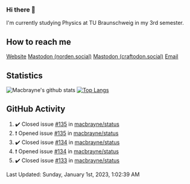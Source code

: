 ### Hi there 👋
I'm currently studying Physics at TU Braunschweig in my 3rd semester.

## How to reach me
[Website](https://florentin-schleuss.de)
<a rel="me" href="https://norden.social/@florentin">Mastodon (norden.social)</a>
<a rel="me" href="https://craftodon.social/@frodolon">Mastodon (craftodon.social)</a>
[Email](mailto:hello@macbrayne.de)

## Statistics
![Macbrayne's github stats](https://github-readme-stats.vercel.app/api?username=macbrayne&count_private=true&show_icons=true&hide_rank=true&custom_title=macbrayne's%20GitHub%20Stats)
[![Top Langs](https://github-readme-stats.vercel.app/api/top-langs/?username=macbrayne&exclude_repo=liftron&layout=compact)](https://github.com/anuraghazra/github-readme-stats)
## GitHub Activity

<!--RECENT_ACTIVITY:start-->
1. ✔️ Closed issue [#135](https://github.com/macbrayne/status/issues/135) in [macbrayne/status](https://github.com/macbrayne/status)
2. ❗️ Opened issue [#135](https://github.com/macbrayne/status/issues/135) in [macbrayne/status](https://github.com/macbrayne/status)
3. ✔️ Closed issue [#134](https://github.com/macbrayne/status/issues/134) in [macbrayne/status](https://github.com/macbrayne/status)
4. ❗️ Opened issue [#134](https://github.com/macbrayne/status/issues/134) in [macbrayne/status](https://github.com/macbrayne/status)
5. ✔️ Closed issue [#133](https://github.com/macbrayne/status/issues/133) in [macbrayne/status](https://github.com/macbrayne/status)
<!--RECENT_ACTIVITY:end-->

<!--RECENT_ACTIVITY:last_update-->
Last Updated: Sunday, January 1st, 2023, 1:02:39 AM
<!--RECENT_ACTIVITY:last_update_end-->


<!--
**macbrayne/macbrayne** is a ✨ _special_ ✨ repository because its `README.md` (this file) appears on your GitHub profile.

Here are some ideas to get you started:

- 🔭 I’m currently working on ...
- 🌱 I’m currently learning ...
- 👯 I’m looking to collaborate on ...
- 🤔 I’m looking for help with ...
- 💬 Ask me about ...
- 📫 How to reach me: ...
- 😄 Pronouns: ...
- ⚡ Fun fact: ...
-->

